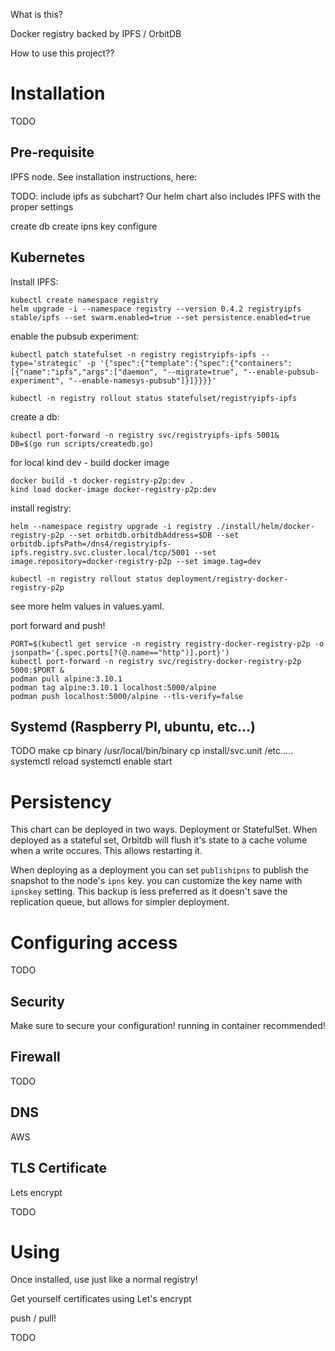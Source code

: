 What is this?

Docker registry backed by IPFS / OrbitDB

How to use this project??

# Installation

TODO

## Pre-requisite

IPFS node. See installation instructions, here:

TODO: include ipfs as subchart?
Our helm chart also includes IPFS with the proper settings

create db
create ipns key
configure



## Kubernetes

Install IPFS:
```
kubectl create namespace registry
helm upgrade -i --namespace registry --version 0.4.2 registryipfs stable/ipfs --set swarm.enabled=true --set persistence.enabled=true
```

enable the pubsub experiment:

```
kubectl patch statefulset -n registry registryipfs-ipfs --type='strategic' -p '{"spec":{"template":{"spec":{"containers":[{"name":"ipfs","args":["daemon", "--migrate=true", "--enable-pubsub-experiment", "--enable-namesys-pubsub"]}]}}}}'

kubectl -n registry rollout status statefulset/registryipfs-ipfs
```

create a db:
```
kubectl port-forward -n registry svc/registryipfs-ipfs 5001&
DB=$(go run scripts/createdb.go)
```

for local kind dev - build docker image
```
docker build -t docker-registry-p2p:dev .
kind load docker-image docker-registry-p2p:dev
```

install registry:
```
helm --namespace registry upgrade -i registry ./install/helm/docker-registry-p2p --set orbitdb.orbitdbAddress=$DB --set orbitdb.ipfsPath=/dns4/registryipfs-ipfs.registry.svc.cluster.local/tcp/5001 --set image.repository=docker-registry-p2p --set image.tag=dev

kubectl -n registry rollout status deployment/registry-docker-registry-p2p
```
see more helm values in values.yaml.

port forward and push!

```
PORT=$(kubectl get service -n registry registry-docker-registry-p2p -o jsonpath='{.spec.ports[?(@.name=="http")].port}')
kubectl port-forward -n registry svc/registry-docker-registry-p2p 5000:$PORT &
podman pull alpine:3.10.1
podman tag alpine:3.10.1 localhost:5000/alpine
podman push localhost:5000/alpine --tls-verify=false
```

## Systemd (Raspberry PI, ubuntu, etc...)

TODO
make
cp binary /usr/local/bin/binary
cp install/svc.unit /etc.....
systemctl reload
systemctl enable start

# Persistency

This chart can be deployed in two ways. Deployment or StatefulSet.
When deployed as a stateful set, Orbitdb will flush it's state to a cache volume when a write occures. This allows restarting it.

When deploying as a deployment you can set `publishipns` to publish
the snapshot to the node's `ipns` key. you can customize the key name with `ipnskey` setting. This backup is less preferred as it doesn't save the replication queue, but allows for simpler deployment.

# Configuring access

TODO
## Security

Make sure to secure your configuration! running in container recommended!

## Firewall

TODO
## DNS

AWS


## TLS Certificate

Lets encrypt

TODO

# Using

Once installed, use just like a normal registry!

Get yourself certificates using Let's encrypt

push / pull!

TODO